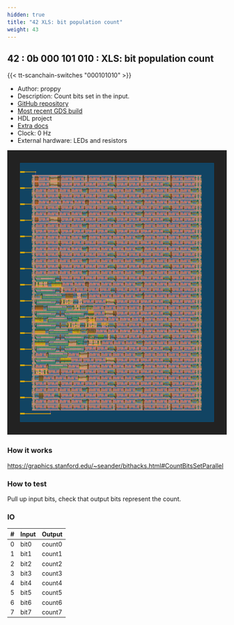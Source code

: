 ```yaml
---
hidden: true
title: "42 XLS: bit population count"
weight: 43
---
```


## 42 : 0b 000 101 010 : XLS: bit population count

{{< tt-scanchain-switches "000101010" >}}

* Author: proppy
* Description: Count bits set in the input.
* [GitHub repository](https://github.com/proppy/tt02-xls-popcount)
* [Most recent GDS build](https://github.com/proppy/tt02-xls-popcount/actions/runs/3540723892)
* HDL project
* [Extra docs](https://github.com/proppy/tt02-xls-popcount/blob/main/README.md)
* Clock: 0 Hz
* External hardware: LEDs and resistors

![picture](images/popcount.svg)

### How it works

https://graphics.stanford.edu/~seander/bithacks.html#CountBitsSetParallel

### How to test

Pull up input bits, check that output bits represent the count.

### IO

| # | Input        | Output       |
|---|--------------|--------------|
| 0 | bit0  | count0 |
| 1 | bit1  | count1 |
| 2 | bit2  | count2 |
| 3 | bit3  | count3 |
| 4 | bit4  | count4 |
| 5 | bit5  | count5 |
| 6 | bit6  | count6 |
| 7 | bit7  | count7 |
